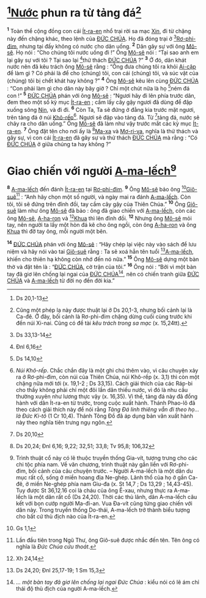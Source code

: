 # [^1@-05336511-fde1-483e-9782-5f007f1329df][Nước]() phun ra từ tảng đá[^1-05336511-fde1-483e-9782-5f007f1329df]
<sup><b>1</b></sup> Toàn thể cộng đồng con cái [Ít-ra-en]() nhổ trại rời sa mạc [Xin](), đi từ chặng này đến chặng khác, theo lệnh của [ĐỨC CHÚA](). Họ đã đóng trại ở [^2@-05336511-fde1-483e-9782-5f007f1329df][Rơ-phi-đim](), nhưng tại đấy không có nước cho dân uống. <sup><b>2</b></sup> Dân gây sự với ông [Mô-sê](). Họ nói : “Cho chúng tôi nước uống đi !” Ông [Mô-sê]() nói : “Tại sao anh em lại gây sự với tôi ? Tại sao lại [^3@-05336511-fde1-483e-9782-5f007f1329df]thử thách [ĐỨC CHÚA]() ?” <sup><b>3</b></sup> Ở đó, dân khát nước nên đã kêu trách ông [Mô-sê]() rằng : “Ông đưa chúng tôi ra khỏi [Ai-cập]() để làm gì ? Có phải là để cho (chúng) tôi, con cái (chúng) tôi, và súc vật của (chúng) tôi bị chết khát hay không ?” <sup><b>4</b></sup> Ông [Mô-sê]() kêu lên cùng [ĐỨC CHÚA]() : “Con phải làm gì cho dân này bây giờ ? Chỉ một chút nữa là họ [^4@-05336511-fde1-483e-9782-5f007f1329df]ném đá con !” <sup><b>5</b></sup> [ĐỨC CHÚA]() phán với ông [Mô-sê]() : “Ngươi hãy đi lên phía trước dân, đem theo một số kỳ mục [Ít-ra-en]() ; cầm lấy cây gậy ngươi đã dùng để đập xuống sông [Nin](), và đi đi. <sup><b>6</b></sup> Còn Ta, Ta sẽ đứng ở đằng kia trước mặt ngươi, trên tảng đá ở núi [Khô-rếp]()[^2-05336511-fde1-483e-9782-5f007f1329df]. Ngươi sẽ đập vào tảng đá. Từ [^5@-05336511-fde1-483e-9782-5f007f1329df]tảng đá, nước sẽ chảy ra cho dân uống.” Ông [Mô-sê]() đã làm như vậy trước mắt các kỳ mục [Ít-ra-en](). <sup><b>7</b></sup> Ông đặt tên cho nơi ấy là [^6@-05336511-fde1-483e-9782-5f007f1329df][Ma-xa]() và [Mơ-ri-va](), nghĩa là thử thách và gây sự, vì con cái [Ít-ra-en]() đã gây sự và thử thách [ĐỨC CHÚA]() mà rằng : “Có [ĐỨC CHÚA]() ở giữa chúng ta hay không ?”


# Giao chiến với người [A-ma-lếch]()[^3-05336511-fde1-483e-9782-5f007f1329df]
<sup><b>8</b></sup> [A-ma-lếch]() đến đánh [Ít-ra-en]() tại [Rơ-phi-đim](). <sup><b>9</b></sup> Ông [Mô-sê]() bảo ông [^7@-05336511-fde1-483e-9782-5f007f1329df][Giô-suê]()[^4-05336511-fde1-483e-9782-5f007f1329df] : “Anh hãy chọn một số người, và ngày mai ra đánh [A-ma-lếch](). Còn tôi, tôi sẽ đứng trên đỉnh đồi, tay cầm cây gậy của Thiên Chúa.” <sup><b>10</b></sup> Ông [Giô-suê]() làm như ông [Mô-sê]() đã bảo : ông đã giao chiến với [A-ma-lếch](), còn các ông [Mô-sê](), [A-ha-ron]() và [^8@-05336511-fde1-483e-9782-5f007f1329df][Khua]() thì lên đỉnh đồi. <sup><b>12</b></sup> Nhưng ông [Mô-sê]() mỏi tay, nên người ta lấy một hòn đá kê cho ông ngồi, còn ông [A-ha-ron]() và ông [Khua]() thì đỡ tay ông, mỗi người một bên.

<sup><b>14</b></sup> [ĐỨC CHÚA]() phán với ông [Mô-sê]() : “Hãy chép lại việc này vào sách để lưu niệm và hãy nói vào tai [Giô-suê]() rằng : Ta sẽ xoá hẳn tên tuổi [^10@-05336511-fde1-483e-9782-5f007f1329df][A-ma-lếch](), khiến cho thiên hạ không còn nhớ đến nó nữa.” <sup><b>15</b></sup> Ông [Mô-sê]() dựng một bàn thờ và đặt tên là : “[ĐỨC CHÚA](), cờ trận của tôi.” <sup><b>16</b></sup> Ông nói : “Bởi vì một bàn tay đã giơ lên chống lại ngai của [ĐỨC CHÚA]()[^6-05336511-fde1-483e-9782-5f007f1329df], nên có chiến tranh giữa [ĐỨC CHÚA]() và [A-ma-lếch]() từ đời nọ đến đời kia.”

[^1-05336511-fde1-483e-9782-5f007f1329df]: Cũng một phép lạ này được thuật lại ở Ds 20,1-3, nhưng bối cảnh lại là Ca-đê. Ở đây, bối cảnh là Rơ-phi-đim chặng dừng cuối cùng trước khi đến núi Xi-nai. Cũng có đề tài *kêu trách trong sa mạc* (x. 15,24tt).
[^2-05336511-fde1-483e-9782-5f007f1329df]: *Núi Khô-rếp*. Chắc chắn đây là một ghi chú thêm vào, vì câu chuyện xảy ra ở Rơ-phi-đim, còn núi của Thiên Chúa, núi Khô-rếp (x. 3,1) thì còn một chặng nữa mới tới (x. 19,1-2 ; Ds 33,15). Cách giải thích của các Ráp-bi cho thấy không phải chỉ một đôi lần dân thiếu nước, vì đó là nhu cầu thường xuyên như lương thực vậy (x. 16,35). Vì thế, tảng đá này đã đồng hành với dân Ít-ra-en từ trước, trong cuộc xuất hành. Thánh Phao-lô đã theo cách giải thích này để nói rằng *Tảng Đá linh thiêng vẫn đi theo họ... là Đức Ki-tô* (1 Cr 10,4). Thánh Tông Đồ đã áp dụng bản văn xuất hành này theo nghĩa tiên trưng ngụ ngôn.
[^3-05336511-fde1-483e-9782-5f007f1329df]: Trình thuật cổ này có lẽ thuộc truyền thống Gia-vít, tượng trưng cho các chi tộc phía nam. Về văn chương, trình thuật này gắn liền với Rơ-phi-đim, bối cảnh của câu chuyện trước. – Người A-ma-lếch là một dân du mục rất cổ, sống ở miền hoang địa Ne-ghép. Lãnh thổ của họ ở gần Ca-đê, ở miền Ne-ghép phía nam Giu-đa (x. St 14,7 ; Ds 13,29 ; 14,43-45). Tuy được St 36,12.16 coi là cháu của ông Ê-xau, nhưng thực ra A-ma-lếch là một dân rất cổ (Ds 24,20). Thời các thủ lãnh, dân A-ma-lếch câu kết với bọn cướp người Ma-đi-an. Vua Đa-vít cũng từng giao chiến với dân này. Trong truyền thống Do-thái, A-ma-lếch trở thành biểu tượng cho bất cứ thù địch nào của Ít-ra-en.
[^4-05336511-fde1-483e-9782-5f007f1329df]: Lần đầu tiên trong Ngũ Thư, ông Giô-suê được nhắc đến tên. Tên ông có nghĩa là *Đức Chúa cứu thoát*.
[^6-05336511-fde1-483e-9782-5f007f1329df]: *... một bàn tay đã giơ lên chống lại ngai Đức Chúa* : kiểu nói có lẽ ám chỉ thái độ thù địch của người A-ma-lếch.
[^1@-05336511-fde1-483e-9782-5f007f1329df]: Ds 20,1-13
[^2@-05336511-fde1-483e-9782-5f007f1329df]: Ds 33,13-14
[^3@-05336511-fde1-483e-9782-5f007f1329df]: Đnl 6,16
[^4@-05336511-fde1-483e-9782-5f007f1329df]: Ds 14,10
[^5@-05336511-fde1-483e-9782-5f007f1329df]: Ds 20,10
[^6@-05336511-fde1-483e-9782-5f007f1329df]: Ds 20,24; Đnl 6,16; 9,22; 32,51; 33,8; Tv 95,8; 106,32
[^7@-05336511-fde1-483e-9782-5f007f1329df]: Gs 1,1
[^8@-05336511-fde1-483e-9782-5f007f1329df]: Xh 24,14
[^10@-05336511-fde1-483e-9782-5f007f1329df]: Ds 24,20; Đnl 25,17-19; 1 Sm 15,3
